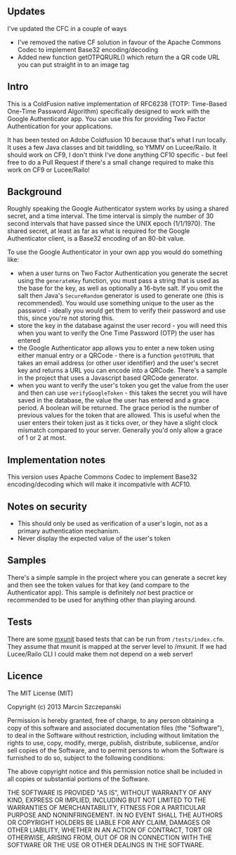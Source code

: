## Updates
I've updated the CFC in a couple of ways

* I've removed the native CF solution in favour of the Apache Commons Codec to implement Base32 encoding/decoding
* Added new function getOTPQRURL() which return the a QR code URL you can put straight in to an image tag

## Intro

This is a ColdFusion native implementation of RFC6238 (TOTP: Time-Based One-Time Password Algorithm)  specifically designed to work with the Google Authenticator app. You can use this for providing Two Factor Authentication for your applications.

It has been tested on Adobe Coldfusion 10 because that's what I run locally. It uses a few Java classes and bit twiddling, so YMMV on Lucee/Railo. It should work on CF9, I don't think I've done anything CF10 specific - but feel free to do a Pull Request if there's a small change required to make this work on CF9 or Lucee/Railo!

## Background

Roughly speaking the Google Authenticator system works by using a shared secret, and a time interval. The time interval is simply the number of 30 second intervals that have passed since the UNIX epoch (1/1/1970).  The shared secret, at least as far as what is required for the Google Authenticator client, is a Base32 encoding of an 80-bit value.

To use the Google Authenticator in your own app you would do something like:

* when a user turns on Two Factor Authentication you generate the secret using the `generateKey` function, you must pass a string that is used as the base for the key, as well as optionally a 16-byte salt. If you omit the salt then Java's `SecureRandom` generator is used to generate one (this is recommended). You would use something unique to the user as the password - ideally you would get them to verify their password and use this, since you're not storing this.
* store the key in the database against the user record - you will need this when you want to verify the One Time Password (OTP) the user has entered
* the Google Authenticator app allows you to enter a new token using either manual entry or a QRCode - there is a function `getOTPURL` that takes an email address (or other user identifier) and the user's secret key and returns a URL you can encode into a QRCode. There's a sample in the project that uses a Javascript based QRCode generator.
* when you want to verify the user's token you get the value from the user and then can use `verifyGoogleToken` - this takes the secret you will have saved in the database, the value the user has entered and a grace period. A boolean will be returned.  The grace period is the number of previous values for the token that are allowed. This is useful when the user enters their token just as it ticks over, or they have a slight clock mismatch compared to your server. Generally you'd only allow a grace of 1 or 2 at most.

## Implementation notes

This version uses Apache Commons Codec to implement Base32 encoding/decoding which will make it incompativle with ACF10.

## Notes on security

* This should only be used as verification of a user's login, not as a primary authentication mechanism.
* Never display the expected value of the user's token

## Samples

There's a simple sample in the project where you can generate a secret key and then see the token values for that key (and compare to the Authenticator app). This sample is definitely *not* best practice or recommended to be used for anything other than playing around.

## Tests

There are some [mxunit](http://mxunit.org/) based tests that can be run from `/tests/index.cfm`.  They assume that mxunit is mapped at the server level to /mxunit.  If we had Lucee/Railo CLI I could make them not depend on a web server!

## Licence

The MIT License (MIT)

Copyright (c) 2013 Marcin Szczepanski

Permission is hereby granted, free of charge, to any person obtaining a copy
of this software and associated documentation files (the "Software"), to deal
in the Software without restriction, including without limitation the rights
to use, copy, modify, merge, publish, distribute, sublicense, and/or sell
copies of the Software, and to permit persons to whom the Software is
furnished to do so, subject to the following conditions:

The above copyright notice and this permission notice shall be included in
all copies or substantial portions of the Software.

THE SOFTWARE IS PROVIDED "AS IS", WITHOUT WARRANTY OF ANY KIND, EXPRESS OR
IMPLIED, INCLUDING BUT NOT LIMITED TO THE WARRANTIES OF MERCHANTABILITY,
FITNESS FOR A PARTICULAR PURPOSE AND NONINFRINGEMENT. IN NO EVENT SHALL THE
AUTHORS OR COPYRIGHT HOLDERS BE LIABLE FOR ANY CLAIM, DAMAGES OR OTHER
LIABILITY, WHETHER IN AN ACTION OF CONTRACT, TORT OR OTHERWISE, ARISING FROM,
OUT OF OR IN CONNECTION WITH THE SOFTWARE OR THE USE OR OTHER DEALINGS IN
THE SOFTWARE.
